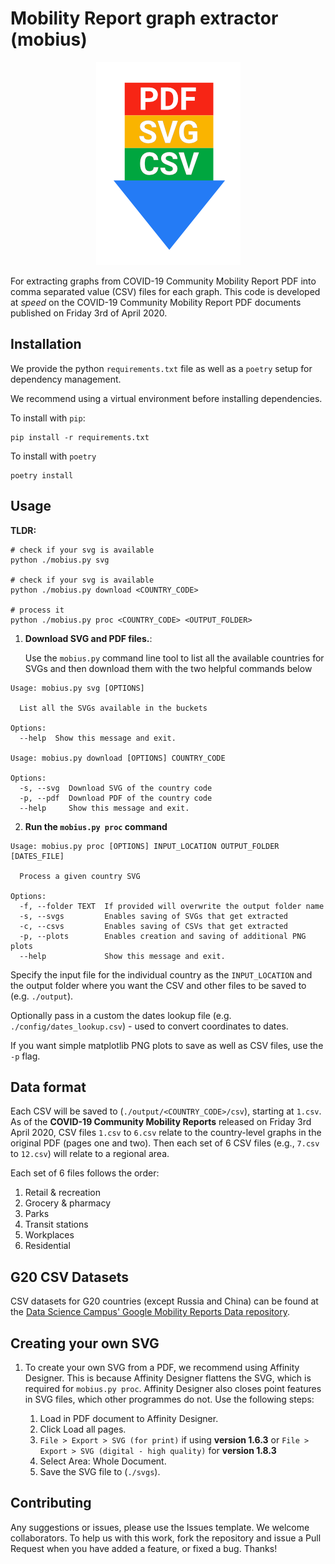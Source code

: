 # Mobility Report graph extractor (mobius)

<p align="center">
    <img src="/meta/logo.png" alt="Logo">
</p>

For extracting graphs from COVID-19 Community Mobility Report PDF into
comma separated value (CSV) files for each graph. This code is developed at _speed_ on the COVID-19 Community Mobility Report PDF documents published on Friday 3rd of April 2020. 

## Installation

We provide the python `requirements.txt` file as well as a `poetry` setup for
dependency management.

We recommend using a virtual environment before installing dependencies.

To install with `pip`:

```shell
pip install -r requirements.txt
```

To install with `poetry`

```shell
poetry install
```

## Usage

**TLDR:**

```shell
# check if your svg is available
python ./mobius.py svg

# check if your svg is available
python ./mobius.py download <COUNTRY_CODE>

# process it
python ./mobius.py proc <COUNTRY_CODE> <OUTPUT_FOLDER>
```

1. **Download SVG and PDF files.**:

   Use the `mobius.py` command line tool to list all the available countries
   for SVGs and then download them with the two helpful commands below

```text
Usage: mobius.py svg [OPTIONS]

  List all the SVGs available in the buckets

Options:
  --help  Show this message and exit.

Usage: mobius.py download [OPTIONS] COUNTRY_CODE

Options:
  -s, --svg  Download SVG of the country code
  -p, --pdf  Download PDF of the country code
  --help     Show this message and exit.
```

2. **Run the `mobius.py proc` command**

```text
Usage: mobius.py proc [OPTIONS] INPUT_LOCATION OUTPUT_FOLDER [DATES_FILE]

  Process a given country SVG

Options:
  -f, --folder TEXT  If provided will overwrite the output folder name
  -s, --svgs         Enables saving of SVGs that get extracted
  -c, --csvs         Enables saving of CSVs that get extracted
  -p, --plots        Enables creation and saving of additional PNG plots
  --help             Show this message and exit.
```

Specify the input file for the individual country as the `INPUT_LOCATION` and the
output folder where you want the CSV and other files to be saved to (e.g.
`./output`).

Optionally pass in a custom the dates lookup file (e.g.
`./config/dates_lookup.csv`) - used to convert coordinates to dates.

If you want simple matplotlib PNG plots to save as well as CSV files, use the `-p` flag.

## Data format

Each CSV will be saved to (`./output/<COUNTRY_CODE>/csv`), starting at `1.csv`. As of the **COVID-19 Community Mobility Reports** released on Friday 3rd April 2020, CSV files `1.csv` to `6.csv` relate to the country-level graphs in the original PDF (pages one and two). Then each set of 6 CSV files (e.g., `7.csv` to `12.csv`) will relate to a regional area.

Each set of 6 files follows the order:

1. Retail & recreation
2. Grocery & pharmacy
3. Parks
4. Transit stations
5. Workplaces
6. Residential

## G20 CSV Datasets

CSV datasets for G20 countries (except Russia and China) can be found at the [Data Science Campus' Google Mobility Reports Data repository](https://github.com/datasciencecampus/google-mobility-reports-data).

## Creating your own SVG

1. To create your own SVG from a PDF, we recommend using Affinity Designer. This is because Affinity Designer flattens the SVG, which is required for `mobius.py proc`. Affinity Designer also closes point features in SVG files, which other programmes do not. Use the following steps:

   1. Load in PDF document to Affinity Designer.
   1. Click Load all pages.
   1. `File > Export > SVG (for print)` if using **version 1.6.3** or `File > Export > SVG (digital - high quality)` for **version 1.8.3**
   1. Select Area: Whole Document.
   1. Save the SVG file to (`./svgs`).

## Contributing

Any suggestions or issues, please use the Issues template. We welcome
collaborators. To help us with this work, fork the repository and issue a Pull
Request when you have added a feature, or fixed a bug. Thanks!